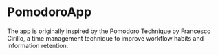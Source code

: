 # PomodoroApp
The app is originally inspired by the Pomodoro Technique by Francesco Cirillo, a time management technique to improve workflow habits and information retention.
